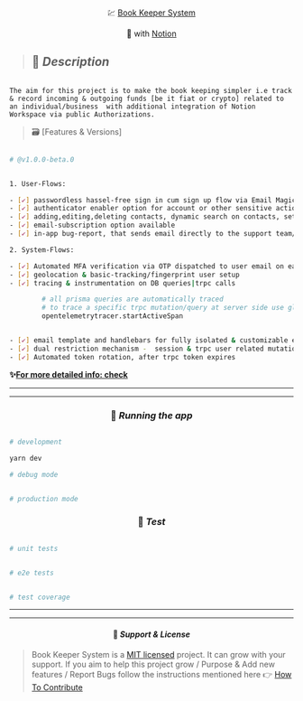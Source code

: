 <p align="center">
  💹 <a href="http://BKS.LIVE.LINK"target="_blank"> Book Keeper System</a>
</p>

<p align="center">
  🧩 with <a href="https://www.notion.so/" target="_blank" > Notion </a>
</p>

> ## 🎯 **_Description_**

```

The aim for this project is to make the book keeping simpler i.e track & record incoming & outgoing funds [be it fiat or crypto] related to an individual/business  with additional integration of Notion Workspace via public Authorizations.

```

> 🗃 [Features & Versions]

```bash

# @v1.0.0-beta.0


1. User-Flows:

- [✔] passwordless hassel-free sign in cum sign up flow via Email Magic Link or Oauth Github/Google, best in security , best in user-experience
- [✔] authenticator enabler option for account or other sensitive actions i.e after setting up authenticator crucial account related actions like account deletion, package update wud required additional authenticor code to complete the action
- [✔] adding,editing,deleting contacts, dynamic search on contacts, settings- general & account are functional
- [✔] email-subscription option available
- [✔] in-app bug-report, that sends email directly to the support team/dev team at keeper

2. System-Flows:

- [✔] Automated MFA verification via OTP dispatched to user email on each sign-up or login
- [✔] geolocation & basic-tracking/fingerprint user setup
- [✔] tracing & instrumentation on DB queries|trpc calls

        # all prisma queries are automatically traced
        # to trace a specific trpc mutation/query at server side use global available opentelemetrytracer and wrap that mutation or query inside it
        opentelemetrytracer.startActiveSpan


- [✔] email template and handlebars for fully isolated & customizable enterprise-grade-emails.
- [✔] dual restriction mechanism -  session & trpc user related mutation&queries access system
- [✔] Automated token rotation, after trpc token expires

```

**✨[For more detailed info: check](https://github.com/Jasmeet-1998/Book-Keeper-JSystems/blob/stable/sketch_blueprint_dev/tech_stack_and_dev_logs.md)**

---

---

### <p align="center"> 🚀 **_Running the app_** </p>

```bash

# development

yarn dev

# debug mode


# production mode


```

### <p align="center"> 🧪 **_Test_** </p>

```bash

# unit tests


# e2e tests


# test coverage


```

---

---

#### <p align="center"> 📝 **_Support & License_** </p>

> Book Keeper System is a [MIT licensed](https://choosealicense.com/licenses/mit/) project. It can grow with your support. If you aim to help this project grow / Purpose & Add new features / Report Bugs follow the instructions mentioned here 👉 [How To Contribute](https://github.com/Jasmeet-1998/Book-Keeper-System/blob/stable/contribute.md)

